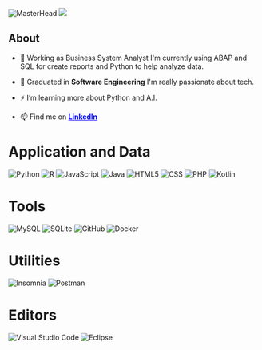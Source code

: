 ![MasterHead](https://user-images.githubusercontent.com/74038190/225813708-98b745f2-7d22-48cf-9150-083f1b00d6c9.gif)
![](https://komarev.com/ghpvc/?username=PaulinoSPedro&color=blue)

## About

- 🔭 Working as Business System Analyst I'm currently using ABAP and SQL for create reports and Python to help analyze data.

- 🌱 Graduated in **Software Engineering** I'm really passionate about tech.

- ⚡ I’m learning more about Python and A.I.
  
- 📫 Find me on <a target="_blank" style="color:blue;font-weight: bold;" href="https://www.linkedin.com/in/pedro-paulino-software-engineer/">LinkedIn</a>

# Application and Data

![Python](https://img.shields.io/badge/-Python-333333?style=flat&logo=Python&logoColor=3776AB)
![R](https://img.shields.io/badge/-R-333333?style=flat&logo=R&logoColor=276DC3)
![JavaScript](https://img.shields.io/badge/-JavaScript-333333?style=flat&logo=javascript)
![Java](https://img.shields.io/badge/-Java-333333?style=flat&logo=Java&logoColor=007396)
![HTML5](https://img.shields.io/badge/-HTML5-333333?style=flat&logo=HTML5)
![CSS](https://img.shields.io/badge/-CSS-333333?style=flat&logo=CSS3&logoColor=1572B6)
![PHP](https://img.shields.io/badge/-PHP-333333?style=flat&logo=PHP&logoColor=777BB4)
![Kotlin](https://img.shields.io/badge/-Kotlin-333333?style=flat&logo=Kotlin&logoColor=7F52FF)

# Tools

![MySQL](https://img.shields.io/badge/-MySQL-333333?style=flat&logo=mysql)
![SQLite](https://img.shields.io/badge/-SQLite-333333?style=flat&logo=SQLite&logoColor=white)
![GitHub](https://img.shields.io/badge/-GitHub-333333?style=flat&logo=github)
![Docker](https://img.shields.io/badge/-Docker-333333?style=flat&logo=docker)


# Utilities 

![Insomnia](https://img.shields.io/badge/-Insomnia-333333?style=flat&logo=insomnia)
![Postman](https://img.shields.io/badge/-Postman-333333?style=flat&logo=postman)

# Editors

![Visual Studio Code](https://img.shields.io/badge/-Visual%20Studio%20Code-333333?style=flat&logo=visual-studio-code&logoColor=007ACC)
![Eclipse](https://img.shields.io/badge/-Eclipse-333333?style=flat&logo=eclipse-ide&logoColor=2C2255)

